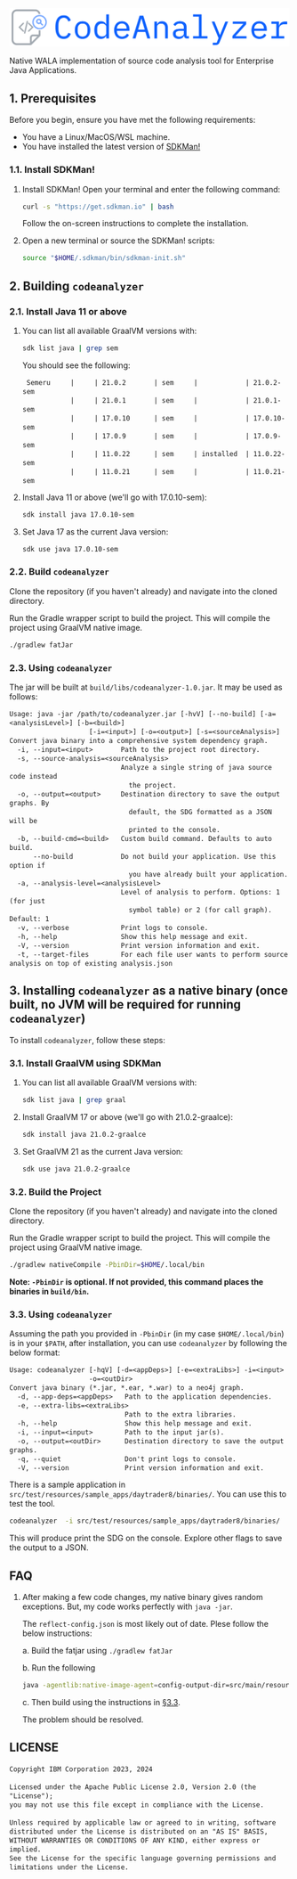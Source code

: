 ![logo](./docs/assets/logo.png)

Native WALA implementation of source code analysis tool for Enterprise Java Applications.

## 1. Prerequisites

Before you begin, ensure you have met the following requirements:

* You have a Linux/MacOS/WSL machine.
* You have installed the latest version of [SDKMan!](sdkman.io/)

### 1.1. Install SDKMan!
1. Install SDKMan!
   Open your terminal and enter the following command:

   ```bash
   curl -s "https://get.sdkman.io" | bash
   ```

   Follow the on-screen instructions to complete the installation.

2. Open a new terminal or source the SDKMan! scripts:

   ```bash
   source "$HOME/.sdkman/bin/sdkman-init.sh"
   ```

## 2. Building `codeanalyzer`

### 2.1. Install Java 11 or above

1. You can list all available GraalVM versions with:

   ```bash
   sdk list java | grep sem
   ```
   You should see the following:
   ```
    Semeru     |     | 21.0.2       | sem     |            | 21.0.2-sem
               |     | 21.0.1       | sem     |            | 21.0.1-sem
               |     | 17.0.10      | sem     |            | 17.0.10-sem
               |     | 17.0.9       | sem     |            | 17.0.9-sem
               |     | 11.0.22      | sem     | installed  | 11.0.22-sem
               |     | 11.0.21      | sem     |            | 11.0.21-sem
   ```

2. Install Java 11 or above (we'll go with 17.0.10-sem):

   ```bash
   sdk install java 17.0.10-sem
   ```

3. Set Java 17 as the current Java version:

   ```bash
   sdk use java 17.0.10-sem
   ```

### 2.2. Build `codeanalyzer`

Clone the repository (if you haven't already) and navigate into the cloned directory.

Run the Gradle wrapper script to build the project. This will compile the project using GraalVM native image.

```bash
./gradlew fatJar
```

### 2.3. Using `codeanalyzer`

The jar will be built at `build/libs/codeanalyzer-1.0.jar`. It may be used as follows:

```help
Usage: java -jar /path/to/codeanalyzer.jar [-hvV] [--no-build] [-a=<analysisLevel>] [-b=<build>]
                    [-i=<input>] [-o=<output>] [-s=<sourceAnalysis>]
Convert java binary into a comprehensive system dependency graph.
  -i, --input=<input>       Path to the project root directory.
  -s, --source-analysis=<sourceAnalysis>
                            Analyze a single string of java source code instead
                              the project.
  -o, --output=<output>     Destination directory to save the output graphs. By
                              default, the SDG formatted as a JSON will be
                              printed to the console.
  -b, --build-cmd=<build>   Custom build command. Defaults to auto build.
      --no-build            Do not build your application. Use this option if
                              you have already built your application.
  -a, --analysis-level=<analysisLevel>
                            Level of analysis to perform. Options: 1 (for just
                              symbol table) or 2 (for call graph). Default: 1
  -v, --verbose             Print logs to console.
  -h, --help                Show this help message and exit.
  -V, --version             Print version information and exit.
  -t, --target-files        For each file user wants to perform source analysis on top of existing analysis.json

```


## 3. Installing `codeanalyzer` as a native binary (once built, no JVM will be required for running `codeanalyzer`)

To install `codeanalyzer`, follow these steps:

### 3.1. Install GraalVM using SDKMan

1. You can list all available GraalVM versions with:

   ```bash
   sdk list java | grep graal
   ```

2. Install GraalVM 17 or above (we'll go with 21.0.2-graalce):

   ```bash
   sdk install java 21.0.2-graalce
   ```

3. Set GraalVM 21 as the current Java version:

   ```bash
   sdk use java 21.0.2-graalce
   ```

### 3.2. Build the Project

Clone the repository (if you haven't already) and navigate into the cloned directory.

Run the Gradle wrapper script to build the project. This will compile the project using GraalVM native image.

```bash
./gradlew nativeCompile -PbinDir=$HOME/.local/bin
```

**Note: `-PbinDir` is optional. If not provided, this command places the binaries in  `build/bin`.**

### 3.3. Using `codeanalyzer`

Assuming the path you provided in `-PbinDir` (in my case `$HOME/.local/bin`) is in your `$PATH`, after installation, you can use `codeanalyzer` by following the below format:

   ```help
   Usage: codeanalyzer [-hqV] [-d=<appDeps>] [-e=<extraLibs>] -i=<input>
                       -o=<outDir>
   Convert java binary (*.jar, *.ear, *.war) to a neo4j graph.
     -d, --app-deps=<appDeps>   Path to the application dependencies.
     -e, --extra-libs=<extraLibs>
                                Path to the extra libraries.
     -h, --help                 Show this help message and exit.
     -i, --input=<input>        Path to the input jar(s).
     -o, --output=<outDir>      Destination directory to save the output graphs.
     -q, --quiet                Don't print logs to console.
     -V, --version              Print version information and exit.
   ```

There is a sample application in `src/test/resources/sample_apps/daytrader8/binaries/`. You can use this to test the tool.

   ```sh
   codeanalyzer  -i src/test/resources/sample_apps/daytrader8/binaries/ 
   ```

This will produce print the SDG on the console. Explore other flags to save the output to a JSON.

## FAQ

1. After making a few code changes, my native binary gives random exceptions. But, my code works perfectly with `java -jar`.

   The `reflect-config.json` is most likely out of date. Plese follow the below instructions:

      a. Build the fatjar using `./gradlew fatJar`

      b. Run the following

      ```sh
      java -agentlib:native-image-agent=config-output-dir=src/main/resources/META-INF/native-image-config -jar build/libs/codeanalyzer-1.0.jar -i src/test/resources/sample.applications/daytrader8/source -a 2 -v
      ```

      c. Then build using the instructions in [§3.3](./README.md#33-build-the-project).

   The problem should be resolved.

## LICENSE

```LICENSE
Copyright IBM Corporation 2023, 2024

Licensed under the Apache Public License 2.0, Version 2.0 (the "License");
you may not use this file except in compliance with the License.

Unless required by applicable law or agreed to in writing, software
distributed under the License is distributed on an "AS IS" BASIS,
WITHOUT WARRANTIES OR CONDITIONS OF ANY KIND, either express or implied.
See the License for the specific language governing permissions and
limitations under the License.
```
